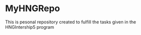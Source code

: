 # MyHNGRepo
This is pesonal repository created to fulfill the tasks given in the HNGIntership5 program
